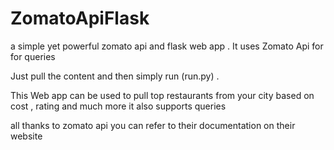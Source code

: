 # ZomatoApiFlask
a simple yet powerful zomato api and flask web app . It uses Zomato Api for for queries 

Just pull the content and then simply run (run.py) .

This Web app can be used to pull top restaurants from your city based on cost , rating and much more it also supports queries 

all thanks to zomato api you can refer to their documentation on their website 


